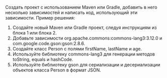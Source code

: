 Создать проект с использованием Maven или Gradle, добавить в него несколько
зависимостей и написать код, использующий эти зависимости.
Пример решения:
1. Создайте новый Maven или Gradle проект, следуя инструкциям из блока 1 или
блока 2.
2. Добавьте зависимости org.apache.commons:commons-lang3:3.12.0 и
com.google.code.gson:gson:2.8.6.
3. Создайте класс Person с полями firstName, lastName и age.
4. Используйте библиотеку commons-lang3 для генерации методов toString,
equals и hashCode.
5. Используйте библиотеку gson для сериализации и десериализации объектов
   класса Person в формат JSON.